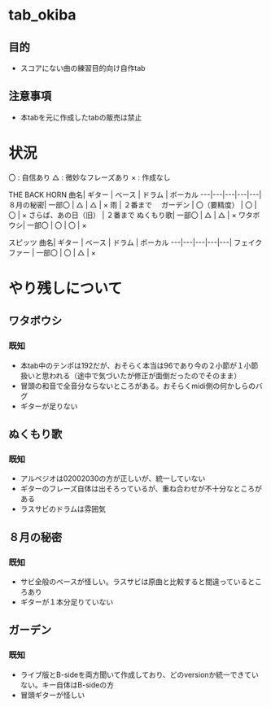 # tab_okiba
## 目的
- スコアにない曲の練習目的向け自作tab

## 注意事項
- 本tabを元に作成したtabの販売は禁止

# 状況
〇  : 自信あり
△  : 微妙なフレーズあり
×  : 作成なし

THE BACK HORN
曲名| ギター | ベース | ドラム | ボーカル
---|---|---|---|---|
８月の秘密| 一部〇 | △ | △ | ×
雨        | ２番まで　
ガーデン | 〇（要精度） | 〇 | 〇 | ×
さらば、あの日（旧） | ２番まで
ぬくもり歌| 一部〇 | △ | △ | ×
ワタボウシ| 一部〇 | 〇 | 〇 | ×


スピッツ
曲名| ギター | ベース | ドラム | ボーカル
---|---|---|---|---|
フェイクファー | 一部〇 | 〇 | △ | ×



# やり残しについて
## ワタボウシ
### 既知
- 本tab中のテンポは192だが、おそらく本当は96であり今の２小節が１小節扱いと思われる（途中で気づいたが修正が面倒だったのでそのまま）
- 冒頭の和音で全音分ならないところがある。おそらくmidi側の何かしらのバグ
- ギターが足りない

## ぬくもり歌
### 既知
- アルペジオは02002030の方が正しいが、統一していない
- ギターのフレーズ自体は出そろっているが、重ね合わせが不十分なところがある
- ラスサビのドラムは雰囲気

## ８月の秘密
### 既知
- サビ全般のベースが怪しい。ラスサビは原曲と比較すると間違っているところあり
- ギターが１本分足りていない

## ガーデン
### 既知
- ライブ版とB-sideを両方聞いて作成しており、どのversionか統一できていない。キー自体はB-sideの方
- 冒頭ギターが怪しい

